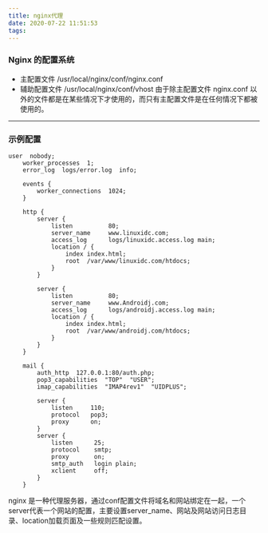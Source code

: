 ```yaml
---
title: nginx代理
date: 2020-07-22 11:51:53
tags:
---
```

### Nginx 的配置系统
- 主配置文件 /usr/local/nginx/conf/nginx.conf
- 辅助配置文件 /usr/local/nginx/conf/vhost
由于除主配置文件 nginx.conf 以外的文件都是在某些情况下才使用的，而只有主配置文件是在任何情况下都被使用的。
---
### 示例配置
```
user  nobody;
    worker_processes  1;
    error_log  logs/error.log  info;

    events {
        worker_connections  1024;
    }

    http {  
        server {  
            listen          80;  
            server_name     www.linuxidc.com;  
            access_log      logs/linuxidc.access.log main;  
            location / {  
                index index.html;  
                root  /var/www/linuxidc.com/htdocs;  
            }  
        }  

        server {  
            listen          80;  
            server_name     www.Androidj.com;  
            access_log      logs/androidj.access.log main;  
            location / {  
                index index.html;  
                root  /var/www/androidj.com/htdocs;  
            }  
        }  
    }

    mail {
        auth_http  127.0.0.1:80/auth.php;
        pop3_capabilities  "TOP"  "USER";
        imap_capabilities  "IMAP4rev1"  "UIDPLUS";

        server {
            listen     110;
            protocol   pop3;
            proxy      on;
        }
        server {
            listen      25;
            protocol    smtp;
            proxy       on;
            smtp_auth   login plain;
            xclient     off;
        }
    }

```
nginx 是一种代理服务器，通过conf配置文件将域名和网站绑定在一起，一个server代表一个网站的配置，主要设置server_name、网站及网站访问日志目录、location加载页面及一些规则匹配设置。